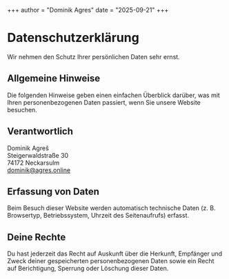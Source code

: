 +++
author = "Dominik Agres"
date = "2025-09-21"
+++

# Datenschutzerklärung

Wir nehmen den Schutz Ihrer persönlichen Daten sehr ernst.

## Allgemeine Hinweise
Die folgenden Hinweise geben einen einfachen Überblick darüber, was mit Ihren personenbezogenen Daten passiert, wenn Sie unsere Website besuchen.

## Verantwortlich
Dominik Agreš \
Steigerwaldstraße 30 \
74172 Neckarsulm \
dominik@agres.online

## Erfassung von Daten
Beim Besuch dieser Website werden automatisch technische Daten (z. B. Browsertyp, Betriebssystem, Uhrzeit des Seitenaufrufs) erfasst.

## Deine Rechte
Du hast jederzeit das Recht auf Auskunft über die Herkunft, Empfänger und Zweck deiner gespeicherten personenbezogenen Daten sowie ein Recht auf Berichtigung, Sperrung oder Löschung dieser Daten.
